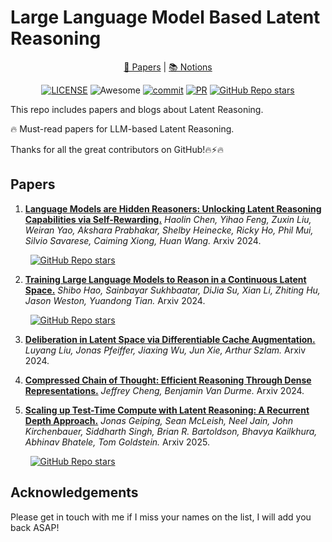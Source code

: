 # Large Language Model Based Latent Reasoning
<!--
[![Awesome](https://camo.githubusercontent.com/64f8905651212a80869afbecbf0a9c52a5d1e70beab750dea40a994fa9a9f3c6/68747470733a2f2f617765736f6d652e72652f62616467652e737667)](https://github.com/Xnhyacinth/Awesome-LLM-Long_Context_Modeling) [![License: MIT](https://camo.githubusercontent.com/fd551ba4b042d89480347a0e74e31af63b356b2cac1116c7b80038f41b04a581/68747470733a2f2f696d672e736869656c64732e696f2f62616467652f4c6963656e73652d4d49542d677265656e2e737667)](https://opensource.org/licenses/MIT) -->
<div align="center">
 <p align="center">
 
   <a href="#1-Survey-Papers">📝 Papers</a> | <a href="https://www.notion.so/Huanxuan-Liao-s-Blog-6518cf95f0d54858829b042588ff88bb">📚 Notions</a>
 
 </p>
</div>
<div align="center">

<!-- ![Build](https://img.shields.io/appveyor/build/gruntjs/grunt) -->
[![LICENSE](https://img.shields.io/github/license/Xnhyacinth/Awesome-Latent-Reasoning)](https://github.com/Xnhyacinth/Awesome-Latent-Reasoning/blob/main/LICENSE)
![Awesome](https://cdn.rawgit.com/sindresorhus/awesome/d7305f38d29fed78fa85652e3a63e154dd8e8829/media/badge.svg)
[![commit](https://img.shields.io/github/last-commit/Xnhyacinth/Long_Text_Modeling_Papers?color=blue)](https://github.com/Xnhyacinth/Long_Text_Modeling_Papers/commits/main)
[![PR](https://img.shields.io/badge/PRs-Welcome-red)](https://github.com/Xnhyacinth/Long_Text_Modeling_Papers/pulls)
[![GitHub Repo stars](https://img.shields.io/github/stars/Xnhyacinth/Awesome-Latent-Reasoning)](https://github.com/Xnhyacinth/Awesome-Latent-Reasoning)
<!-- ![license](https://img.shields.io/bower/l/bootstrap?style=plastic) -->

</div>

This repo includes papers and blogs about Latent Reasoning.

🔥 Must-read papers for LLM-based Latent Reasoning.

Thanks for all the great contributors on GitHub!🔥⚡🔥

## Papers

1. [**Language Models are Hidden Reasoners: Unlocking Latent Reasoning Capabilities via Self-Rewarding.**](https://arxiv.org/abs/2411.04282) *Haolin Chen, Yihao Feng, Zuxin Liu, Weiran Yao, Akshara Prabhakar, Shelby Heinecke, Ricky Ho, Phil Mui, Silvio Savarese, Caiming Xiong, Huan Wang.* Arxiv 2024.

&nbsp;&nbsp;&nbsp;&nbsp;&nbsp;&nbsp;&nbsp; [![GitHub Repo stars](https://img.shields.io/github/stars/SalesforceAIResearch/LaTRO)](https://github.com/SalesforceAIResearch/LaTRO)

2. [**Training Large Language Models to Reason in a Continuous Latent Space.**](https://arxiv.org/abs/2412.06769) *Shibo Hao, Sainbayar Sukhbaatar, DiJia Su, Xian Li, Zhiting Hu, Jason Weston, Yuandong Tian.* Arxiv 2024.

&nbsp;&nbsp;&nbsp;&nbsp;&nbsp;&nbsp;&nbsp; [![GitHub Repo stars](https://img.shields.io/github/stars/facebookresearch/coconut)](https://github.com/facebookresearch/coconut)

3. [**Deliberation in Latent Space via Differentiable Cache Augmentation.**](https://arxiv.org/abs/2412.17747) *Luyang Liu, Jonas Pfeiffer, Jiaxing Wu, Jun Xie, Arthur Szlam.* Arxiv 2024.

4. [**Compressed Chain of Thought: Efficient Reasoning Through Dense Representations.**](https://arxiv.org/abs/2412.13171) *Jeffrey Cheng, Benjamin Van Durme.* Arxiv 2024.

5. [**Scaling up Test-Time Compute with Latent Reasoning: A Recurrent Depth Approach.**](https://arxiv.org/abs/2502.05171) *Jonas Geiping, Sean McLeish, Neel Jain, John Kirchenbauer, Siddharth Singh, Brian R. Bartoldson, Bhavya Kailkhura, Abhinav Bhatele, Tom Goldstein.* Arxiv 2025.

&nbsp;&nbsp;&nbsp;&nbsp;&nbsp;&nbsp;&nbsp; [![GitHub Repo stars](https://img.shields.io/github/stars/seal-rg/recurrent-pretraining)](https://github.com/seal-rg/recurrent-pretraining)

## Acknowledgements
Please get in touch with me if I miss your names on the list, I will add you back ASAP!
